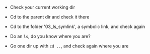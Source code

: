 - Check your current working dir

- Cd to the parent dir and check it there

- Cd to the folder '03_ls_symlink', a symbolic link, and check again

- Do an `ls`, do you know where you are?

- Go one dir up with `cd ..`, and check again where you are
